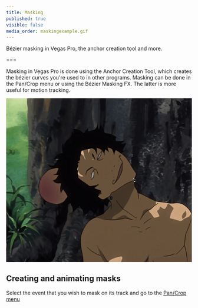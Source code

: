 ```yaml
---
title: Masking
published: true
visible: false
media_order: maskingexample.gif
---
```


Bézier masking in Vegas Pro, the anchor creation tool and more.

===

Masking in Vegas Pro is done using the Anchor Creation Tool, which creates the bézier curves you're used to in other programs. Masking can be done in the Pan/Crop menu or using the Bézier Masking FX. The latter is more useful for motion tracking.

![creating a mask with the anchor creation tool](maskingexample.gif "Anime: Samurai Champloo")

## Creating and animating masks

Select the event that you wish to mask on its track and go to the [Pan/Crop menu](/vegas-pro/pan-and-crop#the-pan-crop-menu)